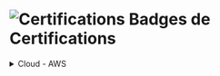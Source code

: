 # <img src="https://raw.githubusercontent.com/Tarikul-Islam-Anik/Animated-Fluent-Emojis/master/Emojis/Activities/Trophy.png" alt="Certifications" width="45px"> Badges de Certifications

<details><summary>Cloud - AWS</summary>
    <div>
        <img src="./cloud_aws/240722_aws_clf-c02.png" alt="aws_dva-c02" width="auto" height="180">
        <img src="./cloud_aws/250203_aws_saa-c03.png" alt="aws_saa-c03" width="auto" height="180">
        <img src="./cloud_aws/250618_aws_dva-c02.png" alt="aws_clf-c02" width="auto" height="180">
    </div>
</details>